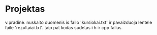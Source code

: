 # Projektas
v.pradinė. nuskaito duomenis is failo 'kursiokai.txt' ir pavaizduoja lentele faile 'rezultaiai.txt'. taip pat kodas sudetas i h ir cpp failus.
